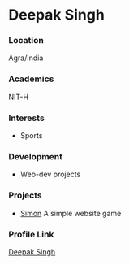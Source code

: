 # Deepak Singh

### Location

Agra/India

### Academics

NIT-H

### Interests

- Sports

### Development

- Web-dev projects


### Projects

- [Simon](https://github.com/Deepak91168/simon) A simple website game

### Profile Link

[Deepak Singh](https://github.com/Deepak91168)
